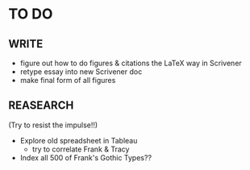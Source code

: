 # TO DO

## WRITE

* figure out how to do figures & citations the LaTeX way in Scrivener
* retype essay into new Scrivener doc
* make final form of all figures

## REASEARCH

(Try to resist the impulse!!)

* Explore old spreadsheet in Tableau
    * try to correlate Frank & Tracy
* Index all 500 of Frank's Gothic Types??
